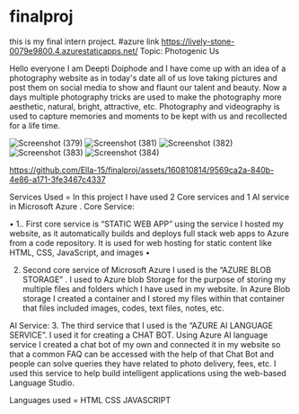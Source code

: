 # finalproj
this is  my final intern project.
#azure link https://lively-stone-0079e9800.4.azurestaticapps.net/
Topic: Photogenic Us

Hello everyone I am Deepti Doiphode and I have come up with an idea of a photography website as in today's date all of us love taking pictures and post them on social media to show and flaunt  our talent and beauty. Now a days multiple photography tricks are used to make the photography more aesthetic, natural, bright, attractive, etc. Photography and videography is used to capture memories and moments to be kept with us and recollected for a life time.


![Screenshot (379)](https://github.com/Ella-15/finalproj/assets/160810814/a96f0858-ab81-4837-9cf2-39da46e53339)
![Screenshot (381)](https://github.com/Ella-15/finalproj/assets/160810814/363b0df0-cc99-4f42-944c-5105c2de0b3a)
![Screenshot (382)](https://github.com/Ella-15/finalproj/assets/160810814/2dddb7aa-7019-423b-bba7-9be3132e5c2b)
![Screenshot (383)](https://github.com/Ella-15/finalproj/assets/160810814/22b28e3d-4681-4846-95b0-6add38629192)
![Screenshot (384)](https://github.com/Ella-15/finalproj/assets/160810814/7f5a5cd9-30c6-40ed-b958-4ef0eaccad76)



https://github.com/Ella-15/finalproj/assets/160810814/9569ca2a-840b-4e86-a171-3fe3467c4337


Services Used =
In this project I have used 2 Core services and 1 AI service in Microsoft Azure .
Core Service:

•	1.. First core service is “STATIC WEB APP” using the service I hosted my website, as it automatically builds and deploys full stack web apps to Azure from a code repository.  It is used for web hosting for static content like HTML, CSS, JavaScript, and images
•	

2. Second core service of Microsoft Azure I used is the “AZURE BLOB STORAGE” .  I used to Azure blob Storage for the purpose of storing my multiple files and folders which I have used in my website. In Azure Blob storage I created a container and I stored my files within that container that files included images, codes, text files, notes, etc.

AI Service:
3. The third service that I used is the “AZURE AI LANGUAGE SERVICE”. I used it for creating a CHAT BOT. Using Azure AI language service I created a chat bot of my own and connected it in my website so that a common FAQ can be accessed with the help of that Chat Bot and people can solve queries they have related to photo delivery, fees, etc. I used this service to help build intelligent applications using the web-based Language Studio.

Languages used =
HTML
CSS
JAVASCRIPT

